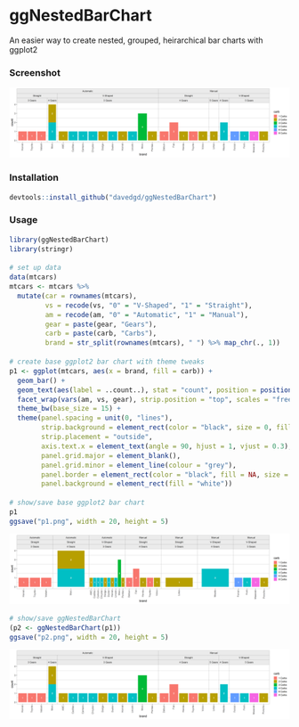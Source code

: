 # ggNestedBarChart
An easier way to create nested, grouped, heirarchical bar charts with ggplot2

### Screenshot
![ggNestedBarChart Example](p2.png?raw=true "ggNestedBarChart Example")

### Installation

``` r
devtools::install_github("davedgd/ggNestedBarChart")
```

### Usage

``` r
library(ggNestedBarChart)
library(stringr)

# set up data
data(mtcars)
mtcars <- mtcars %>%
  mutate(car = rownames(mtcars),
         vs = recode(vs, "0" = "V-Shaped", "1" = "Straight"),
         am = recode(am, "0" = "Automatic", "1" = "Manual"),
         gear = paste(gear, "Gears"),
         carb = paste(carb, "Carbs"),
         brand = str_split(rownames(mtcars), " ") %>% map_chr(., 1))

# create base ggplot2 bar chart with theme tweaks
p1 <- ggplot(mtcars, aes(x = brand, fill = carb)) +
  geom_bar() +
  geom_text(aes(label = ..count..), stat = "count", position = position_stack(0.5), color = "white", fontface = "bold") +
  facet_wrap(vars(am, vs, gear), strip.position = "top", scales = "free_x", nrow = 1) +
  theme_bw(base_size = 15) +
  theme(panel.spacing = unit(0, "lines"),
        strip.background = element_rect(color = "black", size = 0, fill = "grey92"),
        strip.placement = "outside",
        axis.text.x = element_text(angle = 90, hjust = 1, vjust = 0.3),
        panel.grid.major = element_blank(),
        panel.grid.minor = element_line(colour = "grey"),
        panel.border = element_rect(color = "black", fill = NA, size = 0),
        panel.background = element_rect(fill = "white"))

# show/save base ggplot2 bar chart
p1
ggsave("p1.png", width = 20, height = 5)
```
![Example](p1.png?raw=true "Base ggplot2 Example")

``` r
# show/save ggNestedBarChart
(p2 <- ggNestedBarChart(p1))
ggsave("p2.png", width = 20, height = 5)
```
![ggNestedBarChart Example](p2.png?raw=true "ggNestedBarChart Example")